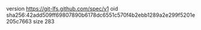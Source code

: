 version https://git-lfs.github.com/spec/v1
oid sha256:42add509ff69807890b6178dc6551c570f4b2ebb1289a2e299f5201e205c7663
size 283

